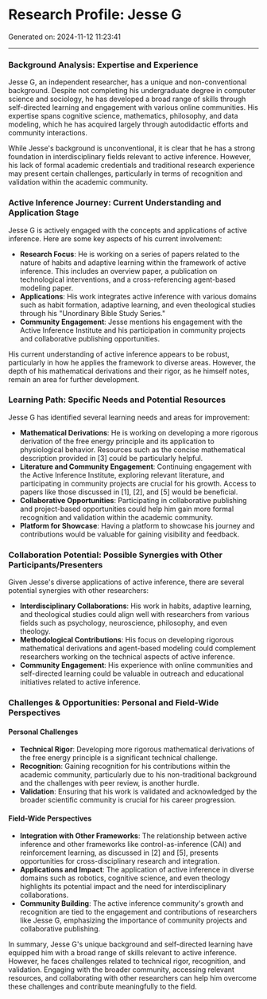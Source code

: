 # Research Profile: Jesse G

Generated on: 2024-11-12 11:23:41

---

### Background Analysis: Expertise and Experience

Jesse G, an independent researcher, has a unique and non-conventional background. Despite not completing his undergraduate degree in computer science and sociology, he has developed a broad range of skills through self-directed learning and engagement with various online communities. His expertise spans cognitive science, mathematics, philosophy, and data modeling, which he has acquired largely through autodidactic efforts and community interactions.

While Jesse's background is unconventional, it is clear that he has a strong foundation in interdisciplinary fields relevant to active inference. However, his lack of formal academic credentials and traditional research experience may present certain challenges, particularly in terms of recognition and validation within the academic community.

### Active Inference Journey: Current Understanding and Application Stage

Jesse G is actively engaged with the concepts and applications of active inference. Here are some key aspects of his current involvement:

- **Research Focus**: He is working on a series of papers related to the nature of habits and adaptive learning within the framework of active inference. This includes an overview paper, a publication on technological interventions, and a cross-referencing agent-based modeling paper.
- **Applications**: His work integrates active inference with various domains such as habit formation, adaptive learning, and even theological studies through his "Unordinary Bible Study Series."
- **Community Engagement**: Jesse mentions his engagement with the Active Inference Institute and his participation in community projects and collaborative publishing opportunities.

His current understanding of active inference appears to be robust, particularly in how he applies the framework to diverse areas. However, the depth of his mathematical derivations and their rigor, as he himself notes, remain an area for further development.

### Learning Path: Specific Needs and Potential Resources

Jesse G has identified several learning needs and areas for improvement:

- **Mathematical Derivations**: He is working on developing a more rigorous derivation of the free energy principle and its application to physiological behavior. Resources such as the concise mathematical description provided in [3] could be particularly helpful.
- **Literature and Community Engagement**: Continuing engagement with the Active Inference Institute, exploring relevant literature, and participating in community projects are crucial for his growth. Access to papers like those discussed in [1], [2], and [5] would be beneficial.
- **Collaborative Opportunities**: Participating in collaborative publishing and project-based opportunities could help him gain more formal recognition and validation within the academic community.
- **Platform for Showcase**: Having a platform to showcase his journey and contributions would be valuable for gaining visibility and feedback.

### Collaboration Potential: Possible Synergies with Other Participants/Presenters

Given Jesse's diverse applications of active inference, there are several potential synergies with other researchers:

- **Interdisciplinary Collaborations**: His work in habits, adaptive learning, and theological studies could align well with researchers from various fields such as psychology, neuroscience, philosophy, and even theology.
- **Methodological Contributions**: His focus on developing rigorous mathematical derivations and agent-based modeling could complement researchers working on the technical aspects of active inference.
- **Community Engagement**: His experience with online communities and self-directed learning could be valuable in outreach and educational initiatives related to active inference.

### Challenges & Opportunities: Personal and Field-Wide Perspectives

#### Personal Challenges
- **Technical Rigor**: Developing more rigorous mathematical derivations of the free energy principle is a significant technical challenge.
- **Recognition**: Gaining recognition for his contributions within the academic community, particularly due to his non-traditional background and the challenges with peer review, is another hurdle.
- **Validation**: Ensuring that his work is validated and acknowledged by the broader scientific community is crucial for his career progression.

#### Field-Wide Perspectives
- **Integration with Other Frameworks**: The relationship between active inference and other frameworks like control-as-inference (CAI) and reinforcement learning, as discussed in [2] and [5], presents opportunities for cross-disciplinary research and integration.
- **Applications and Impact**: The application of active inference in diverse domains such as robotics, cognitive science, and even theology highlights its potential impact and the need for interdisciplinary collaborations.
- **Community Building**: The active inference community's growth and recognition are tied to the engagement and contributions of researchers like Jesse G, emphasizing the importance of community projects and collaborative publishing.

In summary, Jesse G's unique background and self-directed learning have equipped him with a broad range of skills relevant to active inference. However, he faces challenges related to technical rigor, recognition, and validation. Engaging with the broader community, accessing relevant resources, and collaborating with other researchers can help him overcome these challenges and contribute meaningfully to the field.